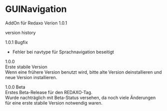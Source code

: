 # GUINavigation

AddOn für Redaxo Verion 1.0.1

version history

1.0.1 
Bugfix  
- Fehler bei navtype für Sprachnavigation beseitigt

1.0.0  
Erste stabile Version  
Wenn eine frühere Version benutzt wird, bitte alte Version deinstallieren und neue Version installieren.



1.0.0 Beta  
Erstes Beta-Release für den REDAXO-Tag.   
Wurde nachträglich mit Beta-Status versehen, da noch viele Änderungen für eine erste stabile Version notwendig waren.

